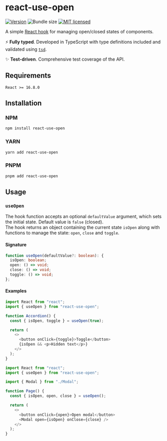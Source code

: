 # react-use-open

[![Version](https://img.shields.io/npm/v/react-use-open.svg)](https://www.npmjs.com/package/react-use-open)
![Bundle size](https://img.shields.io/bundlephobia/minzip/react-use-open.svg)
[![MIT licensed](https://img.shields.io/github/license/edvein-rin/react-use-open.svg)](https://github.com/edvein-rin/react-use-open/blob/master/LICENSE)

A simple [React hook](https://react.dev/reference/react/hooks) for managing open/closed states of components.

:zap: **Fully typed**. Developed in TypeScript with type definitions included and validated using [`tsd`](https://github.com/SamVerschueren/tsd).

:sparkles: **Test-driven**. Comprehensive test coverage of the API.

## Requirements

```
React >= 16.8.0
```

## Installation

### NPM

```bash
npm install react-use-open
```

### YARN

```bash
yarn add react-use-open
```

### PNPM

```bash
pnpm add react-use-open
```

## Usage

### `useOpen`

The hook function accepts an optional `defaultValue` argument, which sets the initial state. Default value is `false` (closed).  
The hook returns an object containing the current state `isOpen` along with functions to manage the state: `open`, `close` and `toggle`.

#### Signature

```typescript
function useOpen(defaultValue?: boolean): {
  isOpen: boolean;
  open: () => void;
  close: () => void;
  toggle: () => void;
};
```

#### Examples

```javascript
import React from "react";
import { useOpen } from "react-use-open";

function Accordion() {
  const { isOpen, toggle } = useOpen(true);

  return (
    <>
      <button onClick={toggle}>Toggle</button>
      {isOpen && <p>Hidden text</p>}
    </>
  );
}
```

```javascript
import React from "react";
import { useOpen } from "react-use-open";

import { Modal } from "./Modal";

function Page() {
  const { isOpen, open, close } = useOpen();

  return (
    <>
      <button onClick={open}>Open modal</button>
      <Modal open={isOpen} onClose={close} />
    </>
  );
}
```
